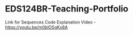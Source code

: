 # EDS124BR-Teaching-Portfolio

Link for Sequences Code Explanation Video - https://youtu.be/m0blOSgKx8A

